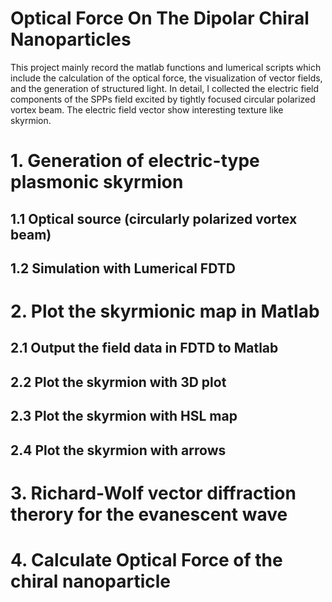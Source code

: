 # Optical Force On The Dipolar Chiral Nanoparticles
This project mainly record the matlab functions and lumerical scripts which include the calculation of the optical force, the visualization of vector fields, and the generation of structured light.
In detail, I collected the electric field components of the SPPs field excited by tightly focused circular polarized vortex beam. The electric field vector show interesting texture like skyrmion.

# 1. Generation of electric-type plasmonic skyrmion
## 1.1 Optical source (circularly polarized vortex beam)
## 1.2 Simulation with Lumerical FDTD

# 2. Plot the skyrmionic map in Matlab
## 2.1 Output the field data in FDTD to Matlab
## 2.2 Plot the skyrmion with 3D plot
## 2.3 Plot the skyrmion with HSL map
## 2.4 Plot the skyrmion with arrows

# 3. Richard-Wolf vector diffraction therory for the evanescent wave

# 4. Calculate Optical Force of the chiral nanoparticle

